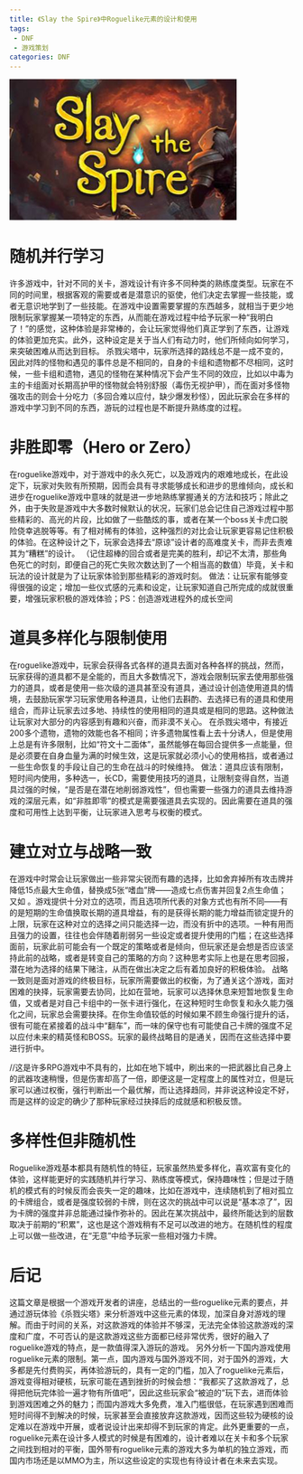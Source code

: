 ```yaml
---
title: 《Slay the Spire》中Roguelike元素的设计和使用
tags: 
 - DNF
 - 游戏策划
categories: DNF
---
```


![Slay the Spire](https://github.com/CGNz/blogimage/raw/master/Slay%20the%20Spire/1.png)

# 随机并行学习

许多游戏中，针对不同的关卡，游戏设计有许多不同种类的熟练度类型。玩家在不同的时间里，根据客观的需要或者是潜意识的驱使，他们决定去掌握一些技能，或者无意识地学到了一些技能。在游戏中设置需要掌握的东西越多，就相当于更少地限制玩家掌握某一项特定的东西，从而能在游戏过程中给予玩家一种“我明白了！”的感觉，这种体验是非常棒的，会让玩家觉得他们真正学到了东西，让游戏的体验更加充实。此外，这种设定是关于当人们有动力时，他们所倾向如何学习，来突破困难从而达到目标。
杀戮尖塔中，玩家所选择的路线总不是一成不变的，因此对阵的怪物和遇见的事件总是不相同的，自身的卡组和遗物都不尽相同，这时候，一些卡组和遗物，遇见的怪物在某种情况下会产生不同的效应，比如以中毒为主的卡组面对长期高护甲的怪物就会特别舒服（毒伤无视护甲），而在面对多怪物强攻击的则会十分吃力（多回合难以应付，缺少爆发秒怪），因此玩家会在多样的游戏中学习到不同的东西，游玩的过程也是不断提升熟练度的过程。

# 非胜即零（Hero or Zero）

在roguelike游戏中，对于游戏中的永久死亡，以及游戏内的艰难地成长，在此设定下，玩家对失败有所预期，因而会具有寻求能够成长和进步的思维倾向，成长和进步在roguelike游戏中意味的就是进一步地熟练掌握通关的方法和技巧；除此之外，由于失败是游戏中大多数时候默认的状况，玩家们总会记住自己游戏过程中那些精彩的、高光的片段，比如做了一些酷炫的事，或者在某一个boss关卡虎口脱险侥幸逃脱等等。有了相对稀有的体验，这种强烈的对比会让玩家更容易记住积极的体验。在这种设计之下，玩家会选择去“原谅”设计者的高难度关卡，而非去责难其为“糟糕”的设计。
（记住超棒的回合或者是完美的胜利，却记不太清，那些角色死亡的时刻，即便自己的死亡失败次数达到了一个相当高的数值）毕竟，关卡和玩法的设计就是为了让玩家体验到那些精彩的游戏时刻。
做法：让玩家有能够变得很强的设定；增加一些仪式感的元素和设定，让玩家知道自己所完成的成就很重要，增强玩家积极的游戏体验；PS：创造游戏进程外的成长空间

# 道具多样化与限制使用

在roguelike游戏中，玩家会获得各式各样的道具去面对各种各样的挑战，然而，玩家获得的道具都不是全能的，而且大多数情况下，游戏会限制玩家去使用那些强力的道具，或者是使用一些次级的道具甚至没有道具，通过设计创造使用道具的情境，去鼓励玩家学习玩家使用各种道具，让他们去斟酌、去选择已有的道具和使用组合，而非让玩家去过多地、持续性的使用相同的道具或是相同的思路。这种做法让玩家对大部分的内容感到有趣和兴奋，而非漠不关心。
在杀戮尖塔中，有接近200多个遗物，遗物的效能也各不相同；许多遗物属性看上去十分诱人，但是使用上总是有许多限制，比如“符文十二面体”，虽然能够在每回合提供多一点能量，但是必须要在自身血量为满的时候生效，这是玩家就必须小心的使用格挡，或者通过一些生命恢复的手段让自己的生命在战斗的时候维持。
做法：道具应该有限制，短时间内使用，多种选一，长CD，需要使用技巧的道具，让限制变得自然，当道具过强的时候，“是否是在潜在地削弱游戏性”，但也需要一些强力的道具去维持游戏的深层元素，如“非胜即零”的模式是需要强道具去实现的。因此需要在道具的强度和可用性上达到平衡，让玩家进入思考与权衡的模式。

# 建立对立与战略一致

在游戏中时常会让玩家做出一些非常尖锐而有趣的选择，比如舍弃掉所有攻击牌并降低15点最大生命值，替换成5张“嗜血”牌——造成七点伤害并回复2点生命值；又如   。游戏提供十分对立的选项，而且选项所代表的对象方式也有所不同——有的是短期的生命值换取长期的道具增益，有的是获得长期的能力增益而锁定提升的上限，玩家在这种对立的选择之间只能选择一边，而没有折中的选项。一种有用而且强力的设置，往往也会伴随着削弱另一些设定或者提升使用的门槛；在这些选择面前，玩家此前可能会有一个既定的策略或者是倾向，但玩家还是会想是否应该坚持此前的战略，或者是转变自己的策略的方向？这种思考实际上也是在思考回报，潜在地为选择的结果下赌注，从而在做出决定之后有着加良好的积极体验。
战略一致则是面对游戏的终极目标，玩家所需要做出的权衡，为了通关这个游戏，面对困难的抉择，玩家需要去协同，比如在营地，玩家可以选择休息来短暂地恢复生命值，又或者是对自己卡组中的一张卡进行强化，在这种短时生命恢复和永久能力强化之间，玩家总会需要抉择。在你生命值较低的时候如果不顾生命强行提升的话，很有可能在紧接着的战斗中“翻车”，而一味的保守也有可能使自己卡牌的强度不足以应付未来的精英怪和BOSS。玩家的最终战略目的是通关，因而在这些选择中要进行折中。

//这是许多RPG游戏中不具有的，比如在地下城中，刷出来的一把武器比自己身上的武器攻速稍慢，但是伤害却高了一倍，即便这是一定程度上的属性对立，但是玩家可以通过权衡，强行判断出一个最优解，而让选择趋同，并非说这种设定不好，而是这样的设定的确少了那种玩家经过抉择后的成就感和积极反馈。

# 多样性但非随机性

Roguelike游戏基本都具有随机性的特征，玩家虽然热爱多样化，喜欢富有变化的体验，这样能更好的实践随机并行学习、熟练度等模式，保持趣味性；但是过于随机的模式有的时候反而会丧失一定的趣味，比如在游戏中，连续随机到了相对孤立的卡牌组合，或者是强度较弱的卡牌，则在这次的挑战中可以说是“基本凉了”，因为卡牌的强度并非总能通过操作弥补的。因此在某次挑战中，最终所能达到的层数取决于前期的“积累”，这也是这个游戏稍有不足可以改进的地方。在随机性的程度上可以做一些改进，在“无意”中给予玩家一些相对强力卡牌。

# 后记

这篇文章是根据一个游戏开发者的讲座，总结出的一些roguelike元素的要点，并通过游玩体验《杀戮尖塔》来分析游戏中这些元素的体现，加深自身对游戏的理解。而由于时间的关系，对这款游戏的体验并不够深，无法完全体验这款游戏的深度和广度，不可否认的是这款游戏这些方面都已经非常优秀，很好的融入了roguelike游戏的特点，是一款值得深入游玩的游戏。
另外分析一下国内游戏使用roguelike元素的限制。第一点，国内游戏与国外游戏不同，对于国外的游戏，大多都是先付费购买，再体验游玩的，具有一定的门槛，加入了roguelike元素后，游戏变得相对硬核，玩家可能在遇到挫折的时候会想：“我都买了这款游戏了，总得把他玩完体验一遍才物有所值吧”，因此这些玩家会“被迫的”玩下去，进而体验到游戏困难之外的魅力；而国内游戏大多免费，准入门槛很低，在玩家遇到困难而短时间得不到解决的时候，玩家甚至会直接放弃这款游戏，因而这些较为硬核的设定难以在游戏中开展，或者说设计出来却得不到玩家的肯定。此外更重要的一点，roguelike元素在设计多人模式的时候是有困难的，设计者难以在关卡和多个玩家之间找到相对的平衡，国外带有roguelike元素的游戏大多为单机的独立游戏，而国内市场还是以MMO为主，所以这些设定的实现也有待设计者在未来去实现。
